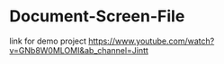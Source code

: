 # Document-Screen-File

link for demo project
https://www.youtube.com/watch?v=GNb8W0MLOMI&ab_channel=Jintt
